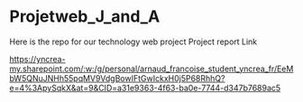 # Projetweb_J_and_A
Here is the repo for our technology web project
Project report Link

https://yncrea-my.sharepoint.com/:w:/g/personal/arnaud_francoise_student_yncrea_fr/EeMbW5QNuJNHh55pqMV9VdgBowIFtGwIckxH0j5P68RhhQ?e=4%3ApySqkX&at=9&CID=a31e9363-4f63-ba0e-7744-d347b7689ac5